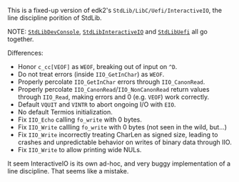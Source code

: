 This is a fixed-up version of edk2's `StdLib/LibC/Uefi/InteractiveIO`, the
line discipline porition of StdLib.

NOTE: [`StdLibDevConsole`](../StdLibDevConsole), [`StdLibInteractiveIO`](../StdLibInteractiveIO) and [`StdLibUefi`](../StdLibUefi) all go together.

Differences:
- Honor `c_cc[VEOF]` as `WEOF`, breaking out of input on `^D`.
- Do not treat errors (inside `IIO_GetInChar`) as `WEOF`.
- Properly percolate `IIO_GetInChar` errors through `IIO_CanonRead`.
- Properly percolate `IIO_CanonRead`/`IIO_NonCanonRead` return values through `IIO_Read`,
  making errors and 0 (e.g. `VEOF`) work correctly.
- Default `VQUIT` and `VINTR` to abort ongoing I/O with `EIO`.
- No default Termios initialization.
- Fix `IIO_Echo` calling `fo_write` with 0 bytes.
- Fix `IIO_Write` callling `fo_write` with 0 bytes (not seen in the wild, but...)
- Fix `IIO_Write` incorrectly treating CharLen as signed size, leading to crashes
  and unpredictable behavior on writes of binary data through IIO.
- Fix `IIO_Write` to allow printing wide NULs.

It seem InteractiveIO is its own ad-hoc, and very buggy implementation
of a line discipline. That seems like a mistake.
